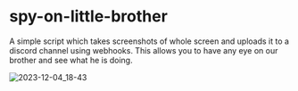 # spy-on-little-brother
A simple script which takes screenshots of whole screen and uploads it to a discord channel using webhooks. This allows you to have any eye on our brother and see what he is doing.


![2023-12-04_18-43](https://github.com/iamtalhaasghar/spy-on-little-brother/assets/46928648/1f75c0c5-e523-41ba-b0d1-fb16a3588298)

